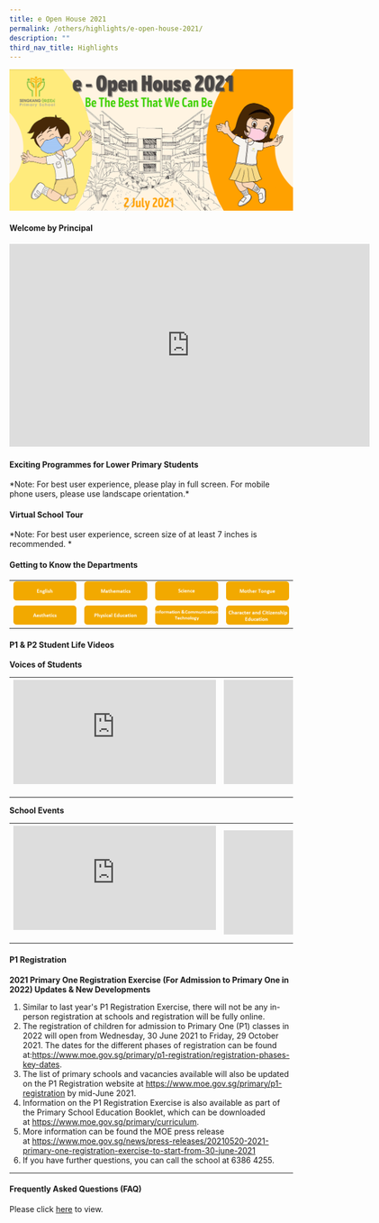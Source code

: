 ```yaml
---
title: e Open House 2021
permalink: /others/highlights/e-open-house-2021/
description: ""
third_nav_title: Highlights
---
```

<img src="/images/eopen1.png">
<h4>Welcome by Principal</h4>
<h4><iframe src="https://player.vimeo.com/video/568806777" width="640" height="360" frameborder="0" allowfullscreen="allowfullscreen" data-mce-fragment="1"></iframe></h4>
<h4>Exciting Programmes for Lower Primary Students</h4>
<p>*Note: For best user experience, please play in full screen. For mobile phone users, please use landscape orientation.*</p>
<h4>Virtual School Tour</h4>
<p>*Note: For best user experience, screen size of at least 7 inches is recommended. *</p>
<h4>Getting to Know the Departments</h4>
<table>
<tbody>
<tr>
<td>
<a href="/departments/english"><img src="/images/but1.png"></a></td>
<td><a href="/departments/mathematics"><img src="/images/but2.png"></a></td>
<td><a href="/departments/science"><img src="/images/but3.png"></a></td>
<td><a href="/departments/mother-tongue/chinese-language"><img src="/images/but4.png"></a></td>
</tr>
<tr>
<td><a href="/departments/aesthetics"><img src="/images/but5.png"></a></td>
<td><a href="/departments//departments/physical-education"><img src="/images/but6.png"></a></td>
<td><a href="/departments/information-n-communication-technology-ict"><img src="/images/but7.png"></a></td>
<td><a href="/departments/character-and-citizenship-education-cce"><img src="/images/but8.png"></a></td>
</tr>
</tbody>
</table>
<h4>P1 &amp; P2 Student Life Videos</h4>
<p><strong>Voices of Students</strong></p>
<div>
<table>
<tbody>
<tr>
<th><iframe src="https://player.vimeo.com/video/428404741" width="360" height="185" frameborder="0" allowfullscreen="allowfullscreen" data-mce-fragment="1"></iframe><br /><br /></th>
<th><iframe src="https://player.vimeo.com/video/428404859" width="360" height="185" frameborder="0" allowfullscreen="allowfullscreen" data-mce-fragment="1"></iframe><br /><br /></th>
<th><iframe src="https://player.vimeo.com/video/428404924" width="360" height="185" frameborder="0" allowfullscreen="allowfullscreen" data-mce-fragment="1"></iframe></th>
</tr>
</tbody>
</table>
</div>
<p><strong>School Events</strong></p>
<table>
<tbody>
<tr>
<th><iframe src="https://player.vimeo.com/video/428398891" width="360" height="185" frameborder="0" allowfullscreen="allowfullscreen" data-mce-fragment="1"></iframe><br /><br /></th>
<th><iframe src="https://player.vimeo.com/video/428684080" width="360" height="185" frameborder="0" allowfullscreen="allowfullscreen" data-mce-fragment="1"></iframe></th>
<th><iframe src="https://player.vimeo.com/video/428398824" width="360" height="185" frameborder="0" allowfullscreen="allowfullscreen" data-mce-fragment="1"></iframe></th>
</tr>
</tbody>
</table>
<h4>P1 Registration</h4>
<p><strong>2021 Primary&nbsp;One Registration Exercise (For Admission to Primary One in 2022) Updates &amp; New Developments</strong></p>
<ol>
<li>Similar to last year's P1 Registration Exercise, there will not be any in-person registration at schools and registration will be fully online.&nbsp;</li>
<li>The registration of children for admission to Primary One (P1) classes in 2022 will open from Wednesday, 30 June 2021 to Friday, 29 October 2021. The dates for the different phases of registration can be found at:<a href="https://www.moe.gov.sg/primary/p1-registration/registration-phases-key-dates">https://www.moe.gov.sg/primary/p1-registration/registration-phases-key-dates</a>.</li>
<li>The list of primary schools and vacancies available will also be updated on the P1 Registration website at&nbsp;<a href="https://www.moe.gov.sg/primary/p1-registration">https://www.moe.gov.sg/primary/p1-registration</a>&nbsp;by mid-June 2021.</li>
<li>Information on the P1 Registration Exercise is also available as part of the Primary School Education Booklet, which can be downloaded at&nbsp;<a href="https://www.moe.gov.sg/primary/curriculum">https://www.moe.gov.sg/primary/curriculum</a>.</li>
<li>More information can be found the MOE press release at&nbsp;<a href="https://www.moe.gov.sg/news/press-releases/20210520-2021-primary-one-registration-exercise-to-start-from-30-june-2021">https://www.moe.gov.sg/news/press-releases/20210520-2021-primary-one-registration-exercise-to-start-from-30-june-2021</a></li>
<li>If you have further questions, you can call the school at 6386 4255.</li>
</ol><hr>
<h4>Frequently Asked Questions (FAQ)</h4>
<p>Please click&nbsp;<a href="/files/FAQ%20e-Open%20House%202021.pdf">here</a>&nbsp;to view.</p>